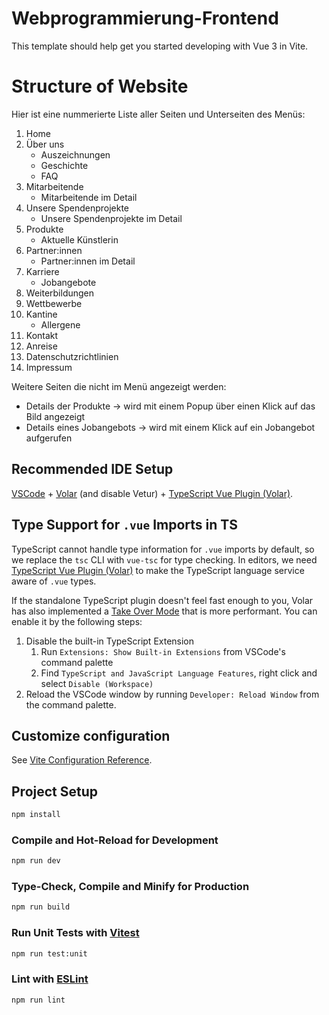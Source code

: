 # Webprogrammierung-Frontend

This template should help get you started developing with Vue 3 in Vite.

# Structure of Website

Hier ist eine nummerierte Liste aller Seiten und Unterseiten des Menüs:

1. Home
2. Über uns
   - Auszeichnungen
   - Geschichte
   - FAQ
3. Mitarbeitende
   - Mitarbeitende im Detail
4. Unsere Spendenprojekte
   - Unsere Spendenprojekte im Detail
5. Produkte
   - Aktuelle Künstlerin
6. Partner:innen
   - Partner:innen im Detail
7. Karriere
   - Jobangebote
8. Weiterbildungen
9. Wettbewerbe
10. Kantine
    - Allergene
11. Kontakt
12. Anreise
13. Datenschutzrichtlinien
14. Impressum

Weitere Seiten die nicht im Menü angezeigt werden:
 - Details der Produkte -> wird mit einem Popup über einen Klick auf das Bild angezeigt
 - Details eines Jobangebots -> wird mit einem Klick auf ein Jobangebot aufgerufen

## Recommended IDE Setup

[VSCode](https://code.visualstudio.com/) + [Volar](https://marketplace.visualstudio.com/items?itemName=Vue.volar) (and disable Vetur) + [TypeScript Vue Plugin (Volar)](https://marketplace.visualstudio.com/items?itemName=Vue.vscode-typescript-vue-plugin).

## Type Support for `.vue` Imports in TS

TypeScript cannot handle type information for `.vue` imports by default, so we replace the `tsc` CLI with `vue-tsc` for type checking. In editors, we need [TypeScript Vue Plugin (Volar)](https://marketplace.visualstudio.com/items?itemName=Vue.vscode-typescript-vue-plugin) to make the TypeScript language service aware of `.vue` types.

If the standalone TypeScript plugin doesn't feel fast enough to you, Volar has also implemented a [Take Over Mode](https://github.com/johnsoncodehk/volar/discussions/471#discussioncomment-1361669) that is more performant. You can enable it by the following steps:

1. Disable the built-in TypeScript Extension
    1) Run `Extensions: Show Built-in Extensions` from VSCode's command palette
    2) Find `TypeScript and JavaScript Language Features`, right click and select `Disable (Workspace)`
2. Reload the VSCode window by running `Developer: Reload Window` from the command palette.

## Customize configuration

See [Vite Configuration Reference](https://vitejs.dev/config/).

## Project Setup

```sh
npm install
```

### Compile and Hot-Reload for Development

```sh
npm run dev
```

### Type-Check, Compile and Minify for Production

```sh
npm run build
```

### Run Unit Tests with [Vitest](https://vitest.dev/)

```sh
npm run test:unit
```

### Lint with [ESLint](https://eslint.org/)

```sh
npm run lint
```
